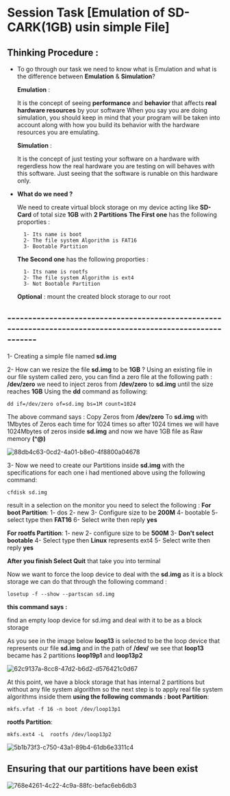 # Session Task **[Emulation of SD-CARK(1GB) usin simple File]**

## Thinking Procedure :

- To go through our task  we need to know what is Emulation and what is the difference between
   **Emulation** & **Simulation**?

  **Emulation** :
  
   It is the concept of seeing **performance** and **behavior** that affects **real hardware resources** by your          software
   When you say you are doing simulation, you should keep in mind that your program will be taken into account along      with how you build its behavior with the hardware resources you are emulating.

  **Simulation** :

  It is the concept of just testing your software on a hardware with regerdless how the real hardware you are testing
  on will behaves with this software.
  Just seeing that the software is runable on this hardware only.
  
- **What do we need ?**

  We need to create virtual block storage on my device acting like **SD-Card** of total size **1GB** with
  **2 Partitions**
  **The First one** has the following proporties :
  
        1- Its name is boot
        2- The file system Algorithm is FAT16
        3- Bootable Partition
  
  **The Second one** has the following proporties :
  
        1- Its name is rootfs
        2- The file system Algorithm is ext4
        3- Not Bootable Partition

  **Optional** : mount the created block storage to our root 

## -------------------------------------------------------------------------------------------------------------
1- 
Creating a simple file named **sd.img** 

2- 
How can we resize the file **sd.img** to be **1GB** ?
Using an existing file in our file system called zero, you can find a zero file at the following path :
**/dev/zero**
we need to inject zeros from **/dev/zero** to **sd.img** until the size reaches **1GB**
Using the **dd** command as following:
```
dd if=/dev/zero of=sd.img bs=1M count=1024
```
The above command says :
Copy Zeros from **/dev/zero** To **sd.img** with 1Mbytes of Zeros each time for 1024 times so after 1024 times we will have 1024Mbytes of zeros inside **sd.img** 
and now we have 1GB file as Raw memory **(^@)**

![88db4c63-0cd2-4a01-b8e0-4f8800a04678](https://github.com/user-attachments/assets/1efe7b15-9140-4f9a-b88c-943b04e3a425)

3-
Now we need to create our Partitions inside **sd.img** with the specifications for each one i had mentioned above
using the following command:
```
cfdisk sd.img
```
result in a selection on the monitor you need to select the following :
**For boot Partition**:
    1- dos
    2- new
    3- Configure size to be **200M**
    4- bootable
    5- select type then **FAT16**
    6- Select write then reply **yes**

**For rootfs Partition**:
    1- new
    2- configure size to be **500M**
    3- **Don't select bootable**
    4- Select type then **Linux** represents ext4
    5- Select write then reply **yes**

**After you finish Select Quit** that take you into terminal 

Now we want to force the loop device to deal with the **sd.img** as it is a block storage we can do that through the following command :
```
losetup -f --show --partscan sd.img
```
**this command says :**

find an empty loop device for sd.img and deal with it to be as a block storage

As you see in the image below **loop13** is selected to be the loop device that represents our file **sd.img** and in the path of **/dev/** we see that **loop13**
became has 2 partitions **loop19p1** and **loop13p2**

![62c9137a-8cc8-47d2-b6d2-d576421c0d67](https://github.com/user-attachments/assets/33183223-446c-415d-846f-915cca55aed3)

At this point, we have a block storage that has internal 2 partitions but without any file system algorithm so the next step is to apply real file system algorithms inside them
**using the following commands :**
**boot Partition**:
```
mkfs.vfat -f 16 -n boot /dev/loop13p1
```

**rootfs Partition**:
```
mkfs.ext4 -L  rootfs /dev/loop13p2
```

![5b1b73f3-c750-43a1-89b4-61db6e3311c4](https://github.com/user-attachments/assets/93fa975f-bf86-468c-87d5-f7fec6b7c574)



## Ensuring that our partitions have been exist 


![768e4261-4c22-4c9a-88fc-befac6eb6db3](https://github.com/user-attachments/assets/ab8920c5-6118-42d8-987d-e146ddbf6b81)










